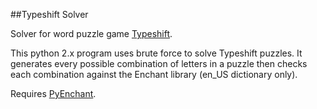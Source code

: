 ##Typeshift Solver

Solver for word puzzle game [Typeshift](https://www.merriam-webster.com/word-games/typeshift).

This python 2.x program uses brute force to solve Typeshift puzzles. It generates every possible combination of letters in a puzzle then checks each combination against the Enchant library (en_US dictionary only).

Requires [PyEnchant](https://pythonhosted.org/pyenchant/).
